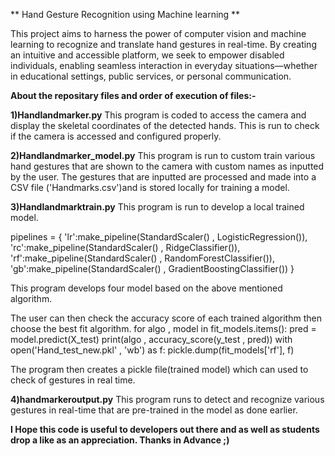 ** Hand Gesture Recognition using Machine learning **

This project aims to harness the power of computer vision and machine learning
to recognize and translate hand gestures in real-time. By creating an
intuitive and accessible platform, we seek to empower disabled individuals,
enabling seamless interaction in everyday situations—whether in educational
settings, public services, or personal communication.

**About the repositary files and order of execution of files:-**

**1)Handlandmarker.py**
This program is coded to access the camera and display the skeletal coordinates of the detected hands.
This is run to check if the camera is accessed and configured properly.

**2)Handlandmarker_model.py**
This program is run to custom train various hand gestures that are shown to the camera with custom names as inputted by the user.
The gestures that are inputted are processed and made into a CSV file ('Handmarks.csv')and is stored locally for training a model.

**3)Handlandmarktrain.py**
This program is run to develop a local trained model.

pipelines = {
    'lr':make_pipeline(StandardScaler() , LogisticRegression()),
    'rc':make_pipeline(StandardScaler() , RidgeClassifier()),
    'rf':make_pipeline(StandardScaler() , RandomForestClassifier()),
    'gb':make_pipeline(StandardScaler() , GradientBoostingClassifier())
}

This program develops four model based on the above mentioned algorithm.

The user can then check the accuracy score of each trained algorithm then choose the best fit algorithm.
for algo , model in fit_models.items():
    pred = model.predict(X_test)
    print(algo , accuracy_score(y_test , pred))
with open('Hand_test_new.pkl' , 'wb') as f:
    pickle.dump(fit_models['rf'], f)

The program then creates a pickle file(trained model) which can used to check of gestures in real time.

**4)handmarkeroutput.py**
This program runs to detect and recognize various gestures in real-time that are pre-trained in the model as done earlier.

**I Hope this code is useful to developers out there and as well as students drop a like as an appreciation. Thanks in Advance ;)**




